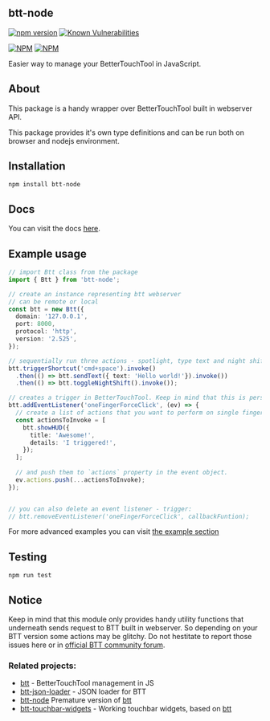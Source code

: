 ## btt-node 
[![npm version](https://badge.fury.io/js/btt-node.svg)](https://badge.fury.io/js/btt-node) [![Known Vulnerabilities](https://snyk.io/test/github/worie/btt-node/badge.svg)](https://snyk.io/test/github/worie/btt-node)


[![NPM](https://nodei.co/npm/btt-node.png?downloads=true&downloadRank=true)](https://nodei.co/npm/btt-node/)
[![NPM](https://nodei.co/npm-dl/btt-node.png?months=9&height=3)](https://nodei.co/npm/btt-node/)

Easier way to manage your BetterTouchTool in JavaScript.

## About 
This package is a handy wrapper over BetterTouchTool built in webserver API.

This package provides it's own type definitions and can be run both on browser and nodejs environment.

## Installation

`npm install btt-node`

## Docs

You can visit the docs [here](#).

## Example usage

```ts
// import Btt class from the package
import { Btt } from 'btt-node';

// create an instance representing btt webserver
// can be remote or local
const btt = new Btt({
  domain: '127.0.0.1',
  port: 8000,
  protocol: 'http',
  version: '2.525',
});

// sequentially run three actions - spotlight, type text and night shift
btt.triggerShortcut('cmd+space').invoke()
  .then(() => btt.sendText({ text: 'Hello world!'}).invoke())
  .then(() => btt.toggleNightShift().invoke());

// creates a trigger in BetterTouchTool. Keep in mind that this is persistent until you manually delete it!
btt.addEventListener('oneFingerForceClick', (ev) => {
  // create a list of actions that you want to perform on single finger force click
  const actionsToInvoke = [
    btt.showHUD({
      title: 'Awesome!',
      details: 'I triggered!',
    });
  ];
  
  // and push them to `actions` property in the event object.
  ev.actions.push(...actionsToInvoke);
});


// you can also delete an event listener - trigger: 
// btt.removeEventListener('oneFingerForceClick', callbackFuntion);
```

For more advanced examples you can visit [the example section](#)

## Testing

`npm run test` 

## Notice

Keep in mind that this module only provides handy utility functions that underneath sends request to BTT built in webserver.
So depending on your BTT version some actions may be glitchy. Do not hestitate to report those issues here or in [official BTT community forum](https://community.folivora.ai/categories).

### Related projects:

* [btt](https://github.com/Worie/btt) - BetterTouchTool management in JS
* [btt-json-loader](https://github.com/Worie/btt-json-loader) - JSON loader for BTT
* [btt-node](https://github.com/Worie/btt-node) Premature version of [btt](https://github.com/Worie/btt)
* [btt-touchbar-widgets](https://github.com/Worie/btt-touchbar-widgets) - Working touchbar widgets, based on [btt](https://github.com/Worie/btt)